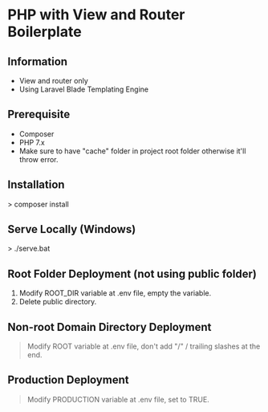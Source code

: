 # PHP with View and Router Boilerplate
## Information
- View and router only
- Using Laravel Blade Templating Engine

## Prerequisite
- Composer
- PHP 7.x
- Make sure to have "cache" folder in project root folder otherwise it'll throw error.

## Installation
\> composer install

## Serve Locally (Windows)
\> ./serve.bat

## Root Folder Deployment (not using public folder)
1.  Modify ROOT_DIR variable at .env file, empty the variable.
2.  Delete public directory.

## Non-root Domain Directory Deployment
> Modify ROOT variable at .env file, don't add "/" / trailing slashes at the end.

## Production Deployment
> Modify PRODUCTION variable at .env file, set to TRUE.